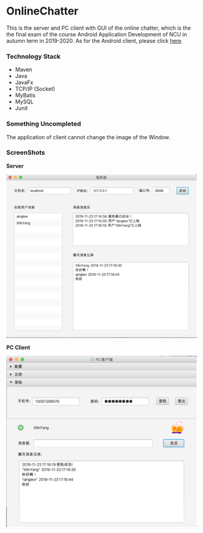 # OnlineChatter

This is the server and PC client with GUI of the online chatter, which is the the final exam of the course Android Application Development of NCU in autumn term in 2019-2020. As for the Android client, please click [here](https://github.com/qinglew/OnlineChatting).

### Technology Stack

* Maven
* Java
* JavaFx
* TCP/IP (Socket)
* MyBatis
* MySQL
* Junit

### Something Uncompleted

The application of client cannot change the image of the Window.

### ScreenShots

**Server**

![Server](./Screenshots/server.png)

**PC Client**

![Client](./Screenshots/client.png)

